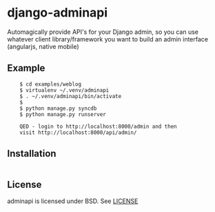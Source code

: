 # django-adminapi

Automagically provide API's for your Django admin, so you
can use whatever client library/framework you want to build
an admin interface (angularjs, native mobile)

## Example

```
    $ cd examples/weblog
    $ virtualenv ~/.venv/adminapi
    $ . ~/.venv/adminapi/bin/activate
    $
    $ python manage.py syncdb
    $ python manage.py runserver

    QED - login to http://localhost:8000/admin and then
    visit http://localhost:8000/api/admin/
```

## Installation

```
```

## License

adminapi is licensed under BSD.  See [LICENSE](https://github.com/pcaulagi/django-adminapi/blob/master/LICENSE)
